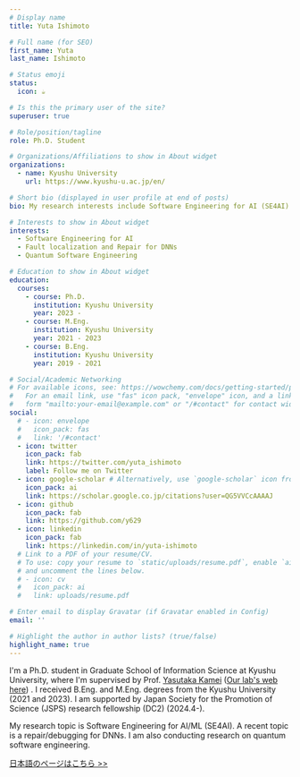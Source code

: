 ```yaml
---
# Display name
title: Yuta Ishimoto

# Full name (for SEO)
first_name: Yuta
last_name: Ishimoto

# Status emoji
status:
  icon: ☕️

# Is this the primary user of the site?
superuser: true

# Role/position/tagline
role: Ph.D. Student

# Organizations/Affiliations to show in About widget
organizations:
  - name: Kyushu University
    url: https://www.kyushu-u.ac.jp/en/

# Short bio (displayed in user profile at end of posts)
bio: My research interests include Software Engineering for AI (SE4AI).

# Interests to show in About widget
interests:
  - Software Engineering for AI
  - Fault localization and Repair for DNNs
  - Quantum Software Engineering

# Education to show in About widget
education:
  courses:
    - course: Ph.D.
      institution: Kyushu University
      year: 2023 -
    - course: M.Eng.
      institution: Kyushu University
      year: 2021 - 2023
    - course: B.Eng.
      institution: Kyushu University
      year: 2019 - 2021

# Social/Academic Networking
# For available icons, see: https://wowchemy.com/docs/getting-started/page-builder/#icons
#   For an email link, use "fas" icon pack, "envelope" icon, and a link in the
#   form "mailto:your-email@example.com" or "/#contact" for contact widget.
social:
  # - icon: envelope
  #   icon_pack: fas
  #   link: '/#contact'
  - icon: twitter
    icon_pack: fab
    link: https://twitter.com/yuta_ishimoto
    label: Follow me on Twitter
  - icon: google-scholar # Alternatively, use `google-scholar` icon from `ai` icon pack
    icon_pack: ai
    link: https://scholar.google.co.jp/citations?user=QG5VVCcAAAAJ
  - icon: github
    icon_pack: fab
    link: https://github.com/y629
  - icon: linkedin
    icon_pack: fab
    link: https://linkedin.com/in/yuta-ishimoto
  # Link to a PDF of your resume/CV.
  # To use: copy your resume to `static/uploads/resume.pdf`, enable `ai` icons in `params.yaml`,
  # and uncomment the lines below.
  # - icon: cv
  #   icon_pack: ai
  #   link: uploads/resume.pdf

# Enter email to display Gravatar (if Gravatar enabled in Config)
email: ''

# Highlight the author in author lists? (true/false)
highlight_name: true
---
```


I'm a Ph.D. student in Graduate School of Information Science at Kyushu University, where I'm supervised by Prof. <a href="https://posl.ait.kyushu-u.ac.jp/~kamei/">Yasutaka Kamei</a> (<a href="https://posl.ait.kyushu-u.ac.jp/ja/" target="_blank">Our lab's web here</a>) .
I received B.Eng. and M.Eng. degrees from the Kyushu University (2021 and 2023).
I am supported by Japan Society for the Promotion of Science (JSPS) research fellowship (DC2) (2024.4-).

My research topic is Software Engineering for AI/ML (SE4AI).
A recent topic is a repair/debugging for DNNs.
I am also conducting research on quantum software engineering.

<a href='/ja/'>日本語のページはこちら >></a>